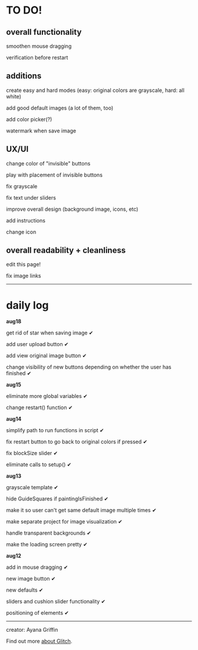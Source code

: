 # TO DO!

## overall functionality

smoothen mouse dragging

verification before restart



## additions

create easy and hard modes (easy: original colors are grayscale, hard: all white)

add good default images (a lot of them, too)

add color picker(?)

watermark when save image


## UX/UI

change color of "invisible" buttons 

play with placement of invisible buttons

fix grayscale

fix text under sliders

improve overall design (background image, icons, etc)

add instructions

change icon

## overall readability + cleanliness

edit this page!

fix image links

---

# daily log

**aug18**

get rid of star when saving image ✔

add user upload button ✔

add view original image button ✔

change visibility of new buttons depending on whether the user has finished ✔


**aug15**

eliminate more global variables ✔

change restart() function ✔

**aug14**

simplify path to run functions in script ✔

fix restart button to go back to original colors if pressed ✔

fix blockSize slider ✔

eliminate calls to setup() ✔

**aug13**

grayscale template ✔

hide GuideSquares if paintingIsFinished ✔

make it so user can't get same default image multiple times ✔

make separate project for image visualization ✔

handle transparent backgrounds ✔

make the loading screen pretty ✔

**aug12**

add in mouse dragging ✔

new image button ✔

new defaults ✔

sliders and cushion slider functionality ✔

positioning of elements ✔

---

creator: Ayana Griffin

Find out more [about Glitch](https://glitch.com/about).
